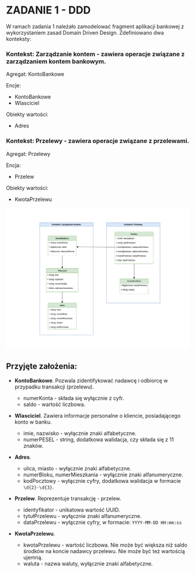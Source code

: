 # ZADANIE 1 - DDD

W ramach zadania 1 należało zamodelować fragment aplikacji bankowej z wykorzystaniem zasad Domain Driven Design. Zdefiniowano dwa konteksty: 

### Kontekst: Zarządzanie kontem - zawiera operacje związane z zarządzaniem kontem bankowym.

Agregat: KontoBankowe  

Encje:  
- KontoBankowe  
- Wlasciciel  

Obiekty wartości:  
- Adres

### Kontekst: Przelewy - zawiera operacje związane z przelewami.

Agregat: Przelewy  

Encja:  
- Przelew  

Obiekty wartości:  
- KwotaPrzelewu  

![](ddd_diagram.png)

## Przyjęte założenia:

- **KontoBankowe**. Pozwala zidentifykować nadawcę i odbiorcę w przypadku transakcji (przelewu).
  - numerKonta - składa się wyłącznie z cyfr. 
  - saldo - wartość liczbowa. 
   
- **Wlasciciel**. Zawiera informacje personalne o kliencie, posiadającego konto w banku.
  - imie, nazwisko - wyłącznie znaki alfabetyczne.
  - numerPESEL - string, dodatkowa walidacja, czy składa się z 11 znaków.
  
- **Adres**.
  - ulica, miasto - wyłącznie znaki alfabetyczne.
  - numerBloku, numerMieszkania - wyłącznie znaki alfanumeryczne.
  - kodPocztowy - wyłącznie cyfry, dodatkowa walidacja w formacie `\d{2}-\d{3}`.
  
- **Przelew**. Reprezentuje transakcję - przelew.
  - identyfikator - unikatowa wartość UUID.
  - tytułPrzelewu - wyłącznie znaki alfanumeryczne.
  - dataPrzelewu - wyłącznie cyfry, w formacie: `YYYY-MM-DD HH:mm:ss`

- **KwotaPrzelewu**.
    - kwotaPrzelewu - wartość liczbowa. Nie może być większa niż saldo środków na koncie nadawcy przelewu. Nie może być też wartością ujemną.
    - waluta - nazwa waluty, wyłącznie znaki alfabetyczne.


